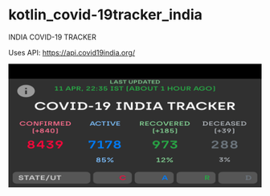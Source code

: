 # kotlin_covid-19tracker_india
INDIA COVID-19 TRACKER

Uses API: https://api.covid19india.org/


![Dashboard View](https://github.com/shaahu/covid19_kotlin/blob/master/res/graphic.png?raw=true)